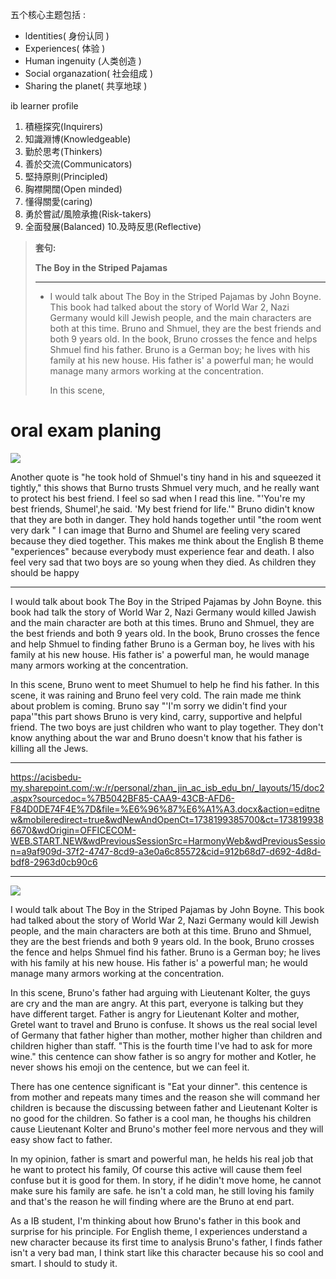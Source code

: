 五个核心主题包括 :

- ldentities( 身份认同 )
- Experiences( 体验 )
- Human ingenuity (人类创造 )
- Social organazation( 社会组成 )
- Sharing the planet( 共享地球 )

ib learner profile
1. 積極探究(Inquirers)
2. 知識淵博(Knowledgeable)
3. 勤於思考(Thinkers)
4. 善於交流(Communicators)
5. 堅持原則(Principled)
6. 胸襟開闊(Open minded)
7. 懂得關愛(caring)
8. 勇於嘗試/風險承擔(Risk-takers)
9. 全面發展(Balanced)
10.及時反思(Reflective)

> **套句:**
>
> **The Boy in the Striped Pajamas**
>
> ****
>
> - I would talk about The Boy in the Striped Pajamas by John Boyne. This book had talked about the story of World War 2, Nazi Germany would kill Jewish people, and the main characters are both at this time. Bruno and Shmuel, they are the best friends and both 9 years old. In the book, Bruno crosses the fence and helps Shmuel find his father. Bruno is a German boy; he lives with his family at his new house. His father is' a powerful man; he would manage many armors working at the concentration.
>
>   In this scene,
>
> 



# oral exam planing

<img src="e.jpg"  />

Another quote is "he took hold of Shmuel's tiny hand in his and squeezed it tightly," this shows that Burno trusts Shmuel very much, and he really want to protect his best friend. I feel so sad  when I read this line. "'You're my best friends, Shumel',he said. 'My best friend for life.'" Bruno didin't know that they are both in danger. They hold hands together until "the room went very dark " I can image that Burno and Shumel are feeling very scared because they died together. This makes me think about the English B theme "experiences" because everybody must experience fear and death. I also feel very sad that two boys are so young when they died. As children they should be happy

---

I would talk about book The Boy in the Striped Pajamas by John Boyne. this book had talk the story of World War 2, Nazi Germany would killed Jawish and the main character are both at this times. Bruno and Shmuel, they are the best friends and both 9 years old. In the book, Bruno crosses the fence and help Shmuel to finding father Bruno is a German boy, he lives with his family at his new house. His father is' a powerful man, he would manage many armors working at the concentration.

In this scene, Bruno went to meet Shumuel to help he find his father. In this scene, it was raining and Bruno feel very cold. The rain made me think about problem is coming. Bruno say "'I'm sorry we didin't find your papa'"this part shows Bruno is very kind, carry, supportive and helpful friend. The two boys are just children who want to play together. They don't know anything about the war and Bruno doesn't know that his father is killing all the Jews.



---

https://acisbedu-my.sharepoint.com/:w:/r/personal/zhan_jin_ac_isb_edu_bn/_layouts/15/doc2.aspx?sourcedoc=%7B5042BF85-CAA9-43CB-AFD6-F84D0DE74F4E%7D&file=%E6%96%87%E6%A1%A3.docx&action=editnew&mobileredirect=true&wdNewAndOpenCt=1738199385700&ct=1738199386670&wdOrigin=OFFICECOM-WEB.START.NEW&wdPreviousSessionSrc=HarmonyWeb&wdPreviousSession=a9af909d-37f2-4747-8cd9-a3e0a6c85572&cid=912b68d7-d692-4d8d-bdf8-2963d0cb90c6

---

![](e2.jpg)

I would talk about The Boy in the Striped Pajamas by John Boyne. This book had talked about the story of World War 2, Nazi Germany would kill Jewish people, and the main characters are both at this time. Bruno and Shmuel, they are the best friends and both 9 years old. In the book, Bruno crosses the fence and helps Shmuel find his father. Bruno is a German boy; he lives with his family at his new house. His father is' a powerful man; he would manage many armors working at the concentration.

In this scene, Bruno's father had arguing with Lieutenant Kolter, the guys are cry and the man are angry. At this part, everyone is talking but they have different target. Father is angry for Lieutenant Kolter and mother, Gretel want to travel and Bruno is confuse. It shows us the real social level of Germany that father higher than mother, mother higher than children and children higher than staff. "This is the fourth time I've had to ask for more wine." this centence can show father is so angry for mother and Kotler, he never shows his emoji on the centence, but we can feel it. 

There has one centence significant is "Eat your dinner". this centence is from mother and repeats many times and the reason she will command her children is because the discussing between father and Lieutenant Kolter is no good for the children. So father is a cool man, he thoughs his children cause Lieutenant Kolter and Bruno's mother feel more nervous and they will easy show fact to father. 

In my opinion, father is smart and powerful man, he helds his real job that he want to protect his family, Of course this active will cause them feel confuse but it is good for them. In story, if he didin't move home, he cannot make sure his family are safe. he isn't a cold man, he still loving his family and that's the reason he will finding where are the Bruno at end part.

As a IB student, I'm thinking about how Bruno's father in this book and  surprise for his principle. For English theme, I experiences understand a new character because its first time to analysis Bruno's father, I finds father isn't a very bad man, I think start like this character because his so cool and smart. I should to study it.